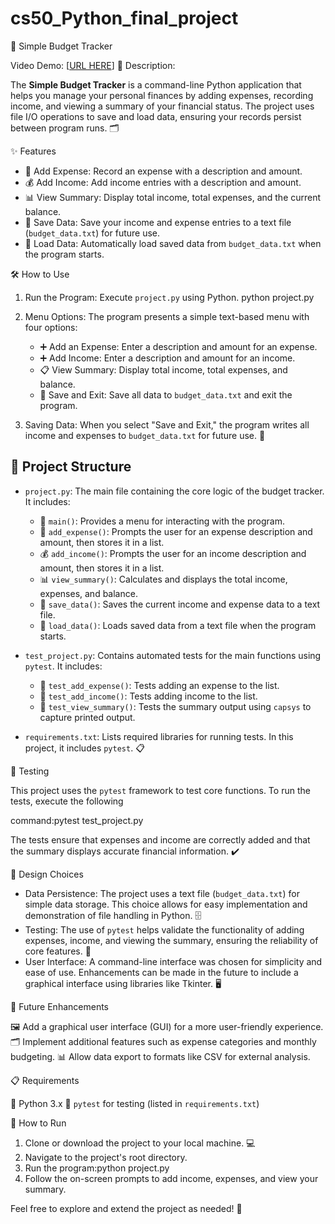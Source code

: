 # cs50_Python_final_project

🧾 Simple Budget Tracker

 Video Demo: [[URL HERE](https://youtu.be/f6C_qZzElM0)]
📄 Description:

The **Simple Budget Tracker** is a command-line Python application that helps you manage your personal finances by adding expenses, recording income, and viewing a summary of your financial status. The project uses file I/O operations to save and load data, ensuring your records persist between program runs. 🗂️

✨ Features

- 💸 Add Expense: Record an expense with a description and amount.
- 💰 Add Income: Add income entries with a description and amount.
- 📊 View Summary: Display total income, total expenses, and the current balance.
- 💾 Save Data: Save your income and expense entries to a text file (`budget_data.txt`) for future use.
- 📂 Load Data: Automatically load saved data from `budget_data.txt` when the program starts.

🛠️ How to Use

1. Run the Program: Execute `project.py` using Python.
   python project.py
2. Menu Options: The program presents a simple text-based menu with four options:
   - ➕ Add an Expense: Enter a description and amount for an expense.
   - ➕ Add Income: Enter a description and amount for an income.
   - 📋 View Summary: Display total income, total expenses, and balance.
   - 💾 Save and Exit: Save all data to `budget_data.txt` and exit the program.

3. Saving Data: When you select "Save and Exit," the program writes all income and expenses to `budget_data.txt` for future use. 📂

## 📂 Project Structure

- `project.py`: The main file containing the core logic of the budget tracker. It includes:
  - 🏁 `main()`: Provides a menu for interacting with the program.
  - 💸 `add_expense()`: Prompts the user for an expense description and amount, then stores it in a list.
  - 💰 `add_income()`: Prompts the user for an income description and amount, then stores it in a list.
  - 📊 `view_summary()`: Calculates and displays the total income, expenses, and balance.
  - 💾 `save_data()`: Saves the current income and expense data to a text file.
  - 📂 `load_data()`: Loads saved data from a text file when the program starts.

- `test_project.py`: Contains automated tests for the main functions using `pytest`. It includes:
  - 🧪 `test_add_expense()`: Tests adding an expense to the list.
  - 🧪 `test_add_income()`: Tests adding income to the list.
  - 🧪 `test_view_summary()`: Tests the summary output using `capsys` to capture printed output.

- `requirements.txt`: Lists required libraries for running tests. In this project, it includes `pytest`. 📋

🧪 Testing

This project uses the `pytest` framework to test core functions. To run the tests, execute the following

command:pytest test_project.py

The tests ensure that expenses and income are correctly added and that the summary displays accurate financial information. ✔️

🧩 Design Choices

- Data Persistence: The project uses a text file (`budget_data.txt`) for simple data storage. This choice allows for easy implementation and demonstration of file handling in Python. 🗄️
- Testing: The use of `pytest` helps validate the functionality of adding expenses, income, and viewing the summary, ensuring the reliability of core features. 🧪
- User Interface: A command-line interface was chosen for simplicity and ease of use. Enhancements can be made in the future to include a graphical interface using libraries like Tkinter. 🖥️

🚀 Future Enhancements

🖼️ Add a graphical user interface (GUI) for a more user-friendly experience.
🗂️ Implement additional features such as expense categories and monthly budgeting.
📊 Allow data export to formats like CSV for external analysis.

📋 Requirements

🐍 Python 3.x
🧪 `pytest` for testing (listed in `requirements.txt`)

🏃 How to Run

1. Clone or download the project to your local machine. 💻
2. Navigate to the project's root directory.
3. Run the program:python project.py
4. Follow the on-screen prompts to add income, expenses, and view your summary.

Feel free to explore and extend the project as needed! 🎉
